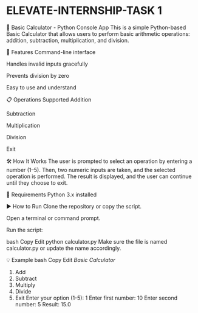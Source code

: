# ELEVATE-INTERNSHIP-TASK 1
🧮 Basic Calculator - Python Console App
This is a simple Python-based Basic Calculator that allows users to perform basic arithmetic operations: addition, subtraction, multiplication, and division.

🚀 Features
Command-line interface

Handles invalid inputs gracefully

Prevents division by zero

Easy to use and understand

📋 Operations Supported
Addition

Subtraction

Multiplication

Division

Exit

🛠️ How It Works
The user is prompted to select an operation by entering a number (1–5). Then, two numeric inputs are taken, and the selected operation is performed. The result is displayed, and the user can continue until they choose to exit.

📌 Requirements
Python 3.x installed

▶️ How to Run
Clone the repository or copy the script.

Open a terminal or command prompt.

Run the script:

bash
Copy
Edit
python calculator.py
Make sure the file is named calculator.py or update the name accordingly.

💡 Example
bash
Copy
Edit
_Basic Calculator_
1. Add
2. Subtract
3. Multiply
4. Divide
5. Exit
Enter your option (1-5): 1
Enter first number: 10
Enter second number: 5
Result: 15.0


